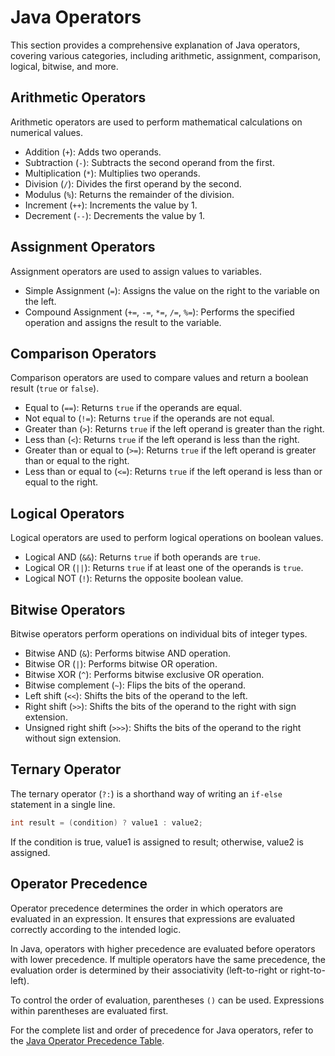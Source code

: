 # Java Operators

This section provides a comprehensive explanation of Java operators, covering various categories, including arithmetic, assignment, comparison, logical, bitwise, and more.

## Arithmetic Operators

Arithmetic operators are used to perform mathematical calculations on numerical values.

- Addition (`+`): Adds two operands.
- Subtraction (`-`): Subtracts the second operand from the first.
- Multiplication (`*`): Multiplies two operands.
- Division (`/`): Divides the first operand by the second.
- Modulus (`%`): Returns the remainder of the division.
- Increment (`++`): Increments the value by 1.
- Decrement (`--`): Decrements the value by 1.

## Assignment Operators

Assignment operators are used to assign values to variables.

- Simple Assignment (`=`): Assigns the value on the right to the variable on the left.
- Compound Assignment (`+=`, `-=`, `*=`, `/=`, `%=`): Performs the specified operation and assigns the result to the variable.

## Comparison Operators

Comparison operators are used to compare values and return a boolean result (`true` or `false`).

- Equal to (`==`): Returns `true` if the operands are equal.
- Not equal to (`!=`): Returns `true` if the operands are not equal.
- Greater than (`>`): Returns `true` if the left operand is greater than the right.
- Less than (`<`): Returns `true` if the left operand is less than the right.
- Greater than or equal to (`>=`): Returns `true` if the left operand is greater than or equal to the right.
- Less than or equal to (`<=`): Returns `true` if the left operand is less than or equal to the right.

## Logical Operators

Logical operators are used to perform logical operations on boolean values.

- Logical AND (`&&`): Returns `true` if both operands are `true`.
- Logical OR (`||`): Returns `true` if at least one of the operands is `true`.
- Logical NOT (`!`): Returns the opposite boolean value.

## Bitwise Operators

Bitwise operators perform operations on individual bits of integer types.

- Bitwise AND (`&`): Performs bitwise AND operation.
- Bitwise OR (`|`): Performs bitwise OR operation.
- Bitwise XOR (`^`): Performs bitwise exclusive OR operation.
- Bitwise complement (`~`): Flips the bits of the operand.
- Left shift (`<<`): Shifts the bits of the operand to the left.
- Right shift (`>>`): Shifts the bits of the operand to the right with sign extension.
- Unsigned right shift (`>>>`): Shifts the bits of the operand to the right without sign extension.

## Ternary Operator

The ternary operator (`?:`) is a shorthand way of writing an `if-else` statement in a single line.

```java
int result = (condition) ? value1 : value2;
```

If the condition is true, value1 is assigned to result; otherwise, value2 is assigned.

## Operator Precedence

Operator precedence determines the order in which operators are evaluated in an expression. It ensures that expressions are evaluated correctly according to the intended logic. 

In Java, operators with higher precedence are evaluated before operators with lower precedence. If multiple operators have the same precedence, the evaluation order is determined by their associativity (left-to-right or right-to-left).

To control the order of evaluation, parentheses `()` can be used. Expressions within parentheses are evaluated first.

For the complete list and order of precedence for Java operators, refer to the [Java Operator Precedence Table](https://docs.oracle.com/javase/tutorial/java/nutsandbolts/operators.html).

